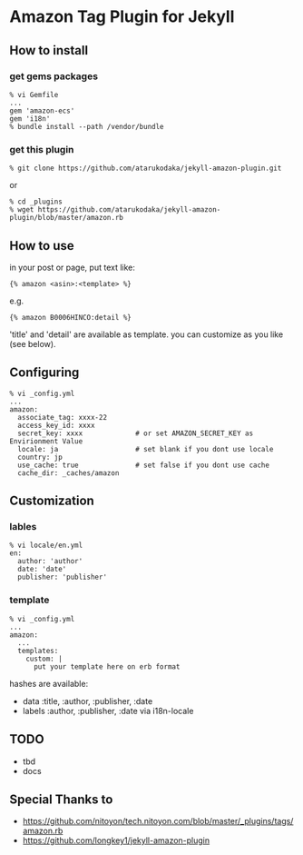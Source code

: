 # Amazon Tag Plugin for Jekyll

## How to install
### get gems packages

    % vi Gemfile
    ...
	gem 'amazon-ecs'
    gem 'i18n'
    % bundle install --path /vendor/bundle

### get this plugin

    % git clone https://github.com/atarukodaka/jekyll-amazon-plugin.git

or

    % cd _plugins
	% wget https://github.com/atarukodaka/jekyll-amazon-plugin/blob/master/amazon.rb

## How to use
in your post or page, put text like:

    {% amazon <asin>:<template> %}

e.g.

    {% amazon B0006HINCO:detail %}

'title' and 'detail' are available as template. you can customize as you like (see below).

## Configuring

```
% vi _config.yml
...
amazon:
  associate_tag: xxxx-22
  access_key_id: xxxx
  secret_key: xxxx             # or set AMAZON_SECRET_KEY as Envirionment Value
  locale: ja                   # set blank if you dont use locale
  country: jp
  use_cache: true              # set false if you dont use cache
  cache_dir: _caches/amazon
```

## Customization
### lables

    % vi locale/en.yml
	en:
	  author: 'author'
	  date: 'date'
	  publisher: 'publisher'

### template

```
% vi _config.yml
...
amazon:
  ...
  templates:
    custom: |
      put your template here on erb format
```

hashes are available:

- data    :title, :author, :publisher, :date
- labels  :author, :publisher, :date  via i18n-locale

## TODO

- tbd
- docs

## Special Thanks to

- https://github.com/nitoyon/tech.nitoyon.com/blob/master/_plugins/tags/amazon.rb
- https://github.com/longkey1/jekyll-amazon-plugin

